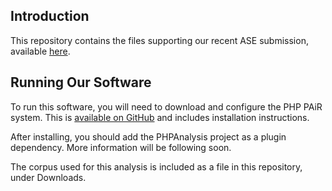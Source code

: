 Introduction
------------

This repository contains the files supporting our recent ASE submission, available
[here](http://www.cs.ecu.edu/hillsma/publications/var-feature-resolution.pdf).

Running Our Software
--------------------

To run this software, you will need to download and configure the PHP PAiR system. This is [available on GitHub](https://github.com/cwi-swat/php-analysis/) and includes installation instructions.

After installing, you should add the PHPAnalysis project as a plugin dependency. More information will be following soon.

The corpus used for this analysis is included as a file in this repository, under Downloads.
